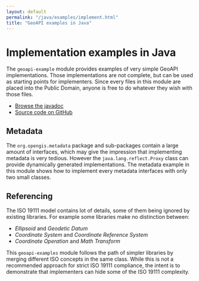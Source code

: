 ```yaml
---
layout: default
permalink: "/java/examples/implement.html"
title: "GeoAPI examples in Java"
---
```


# Implementation examples in Java

The `geoapi-example` module provides examples of very simple GeoAPI implementations.
Those implementations are not complete, but can be used as starting points for implementers.
Since every files in this module are placed into the Public Domain,
anyone is free to do whatever they wish with those files.

* [Browse the javadoc](doc/index.html)
* [Source code on GitHub](https://github.com/opengeospatial/geoapi/tree/master/geoapi-examples/src/main/java/org/opengis/example)

## Metadata

The `org.opengis.metadata` package and sub-packages contain a large amount of interfaces,
which may give the impression that implementing metadata is very tedious.
However the `java.lang.reflect.Proxy` class can provide dynamically generated implementations.
The metadata example in this module shows how to implement every metadata interfaces with only two small classes.

## Referencing

The ISO 19111 model contains lot of details, some of them being ignored by existing libraries.
For example some libraries make no distinction between:

* _Ellipsoid_ and _Geodetic Datum_
* _Coordinate System_ and _Coordinate Reference System_
* _Coordinate Operation_ and _Math Transform_

This `geoapi-examples` module follows the path of simpler libraries
by merging different ISO concepts in the same class.
While this is not a recommended approach for strict ISO 19111 compliance,
the intent is to demonstrate that implementers can hide some of the ISO 19111 complexity.
